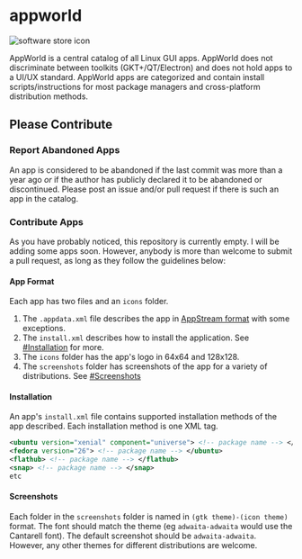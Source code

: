 # appworld
![software store icon](https://cdn.rawgit.com/PapirusDevelopmentTeam/papirus-icon-theme/master/Papirus/64x64/apps/software-store.svg)

AppWorld is a central catalog of all Linux GUI apps. AppWorld does not discriminate between toolkits (GKT+/QT/Electron) and does not hold apps to a UI/UX standard. AppWorld apps are categorized and contain install scripts/instructions for most package managers and cross-platform distribution methods.

## Please Contribute
### Report Abandoned Apps
An app is considered to be abandoned if the last commit was more than a year ago *or* if the author has publicly declared it to be abandoned or discontinued. Please post an issue and/or pull request if there is such an app in the catalog.
### Contribute Apps
As you have probably noticed, this repository is currently empty. I will be adding some apps soon. However, anybody is more than welcome to submit a pull request, as long as they follow the guidelines below:
#### App Format
Each app has two files and an `icons` folder.
1. The `.appdata.xml` file describes the app in [AppStream format](https://www.freedesktop.org/wiki/Distributions/AppStream/) with some exceptions.
2. The `install.xml` describes how to install the application. See [#Installation](#installation) for more.
3. The `icons` folder has the app's logo in 64x64 and 128x128.
4. The `screenshots` folder has screenshots of the app for a variety of distributions. See [#Screenshots](#screenshots)

#### Installation
An app's `install.xml` file contains supported installation methods of the app described. Each installation method is one XML tag.
```xml
<ubuntu version="xenial" component="universe"> <!-- package name --> </ubuntu>
<fedora version="26"> <!-- package name --> </ubuntu>
<flathub> <!-- package name --> </flathub>
<snap> <!-- package name --> </snap>
etc
```

#### Screenshots
Each folder in the `screenshots` folder is named in `(gtk theme)-(icon theme)` format. The font should match the theme (eg `adwaita-adwaita` would use the Cantarell font). The default screenshot should be `adwaita-adwaita`. However, any other themes for different distributions are welcome.

